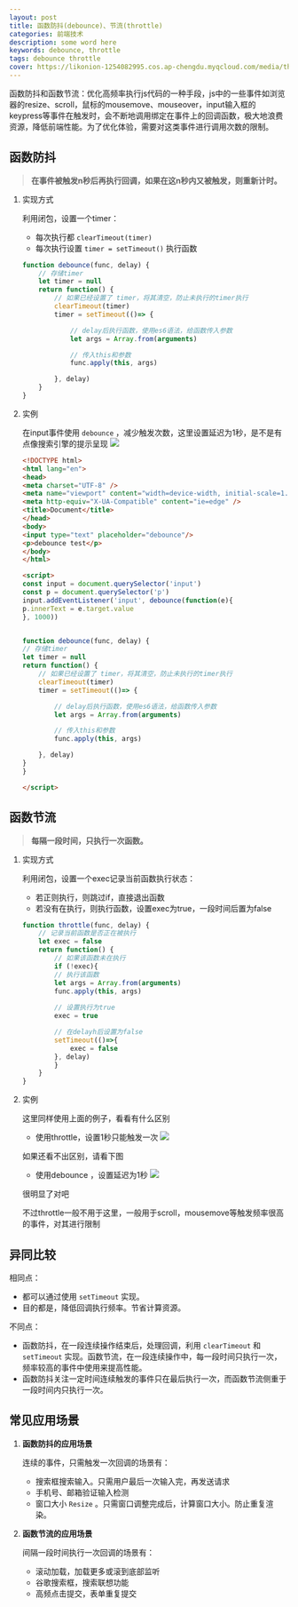 ```yaml
---
layout: post
title: 函数防抖(debounce)、节流(throttle)
categories: 前端技术
description: some word here
keywords: debounce, throttle
tags: debounce throttle
cover: https://likonion-1254082995.cos.ap-chengdu.myqcloud.com/media/thumb.png
---
```


函数防抖和函数节流：优化高频率执行js代码的一种手段，js中的一些事件如浏览器的resize、scroll，鼠标的mousemove、mouseover，input输入框的keypress等事件在触发时，会不断地调用绑定在事件上的回调函数，极大地浪费资源，降低前端性能。为了优化体验，需要对这类事件进行调用次数的限制。

## 函数防抖

>  **在事件被触发n秒后再执行回调，如果在这n秒内又被触发，则重新计时。**

1. 实现方式

    利用闭包，设置一个timer：

    * 每次执行都 `clearTimeout(timer)`
    * 每次执行设置 `timer = setTimeout()` 执行函数
    ```js
    function debounce(func, delay) {
        // 存储timer
        let timer = null
        return function() {
            // 如果已经设置了 timer，将其清空，防止未执行的timer执行
            clearTimeout(timer) 
            timer = setTimeout(()=> {

                // delay后执行函数，使用es6语法，给函数传入参数
                let args = Array.from(arguments)

                // 传入this和参数
                func.apply(this, args)

            }, delay)
        }
    }               
    ```
2. 实例
    
    在input事件使用 `debounce` ，减少触发次数，这里设置延迟为1秒，是不是有点像搜索引擎的提示呈现
    ![](https://likonion-1254082995.cos.ap-chengdu.myqcloud.com/media/GIF.gif)
    ```html
    <!DOCTYPE html>
    <html lang="en">
    <head>
    <meta charset="UTF-8" />
    <meta name="viewport" content="width=device-width, initial-scale=1.0" />
    <meta http-equiv="X-UA-Compatible" content="ie=edge" />
    <title>Document</title>
    </head>
    <body>
    <input type="text" placeholder="debounce"/>
    <p>debounce test</p>
    </body>
    </html>

    <script>
    const input = document.querySelector('input')
    const p = document.querySelector('p')
    input.addEventListener('input', debounce(function(e){
    p.innerText = e.target.value
    }, 1000))


    function debounce(func, delay) {
    // 存储timer
    let timer = null
    return function() {
        // 如果已经设置了 timer，将其清空，防止未执行的timer执行
        clearTimeout(timer) 
        timer = setTimeout(()=> {

            // delay后执行函数，使用es6语法，给函数传入参数
            let args = Array.from(arguments)

            // 传入this和参数
            func.apply(this, args)

        }, delay)
    }
    }

    </script>
    ```

## 函数节流

>  **每隔一段时间，只执行一次函数。**

1. 实现方式

    利用闭包，设置一个exec记录当前函数执行状态：

    * 若正则执行，则跳过if，直接退出函数
    * 若没有在执行，则执行函数，设置exec为true，一段时间后置为false
    ```js
    function throttle(func, delay) {
        // 记录当前函数是否正在被执行
        let exec = false
        return function() {
            // 如果该函数未在执行
            if (!exec){
            // 执行该函数
            let args = Array.from(arguments)
            func.apply(this, args)
            
            // 设置执行为true
            exec = true

            // 在delayh后设置为false
            setTimeout(()=>{
                exec = false
            }, delay)
            }
        }
    }
    ```
2. 实例

    这里同样使用上面的例子，看看有什么区别
    * 使用throttle，设置1秒只能触发一次
    ![](https://likonion-1254082995.cos.ap-chengdu.myqcloud.com/media/GIF-1564489890628.gif)


    如果还看不出区别，请看下图
    * 使用debounce ，设置延迟为1秒
    ![](https://likonion-1254082995.cos.ap-chengdu.myqcloud.com/media/GIF-1564489668561.gif)

    很明显了对吧

    不过throttle一般不用于这里，一般用于scroll，mousemove等触发频率很高的事件，对其进行限制

## 异同比较

相同点：

* 都可以通过使用 `setTimeout` 实现。
* 目的都是，降低回调执行频率。节省计算资源。

不同点：

* 函数防抖，在一段连续操作结束后，处理回调，利用 `clearTimeout` 和 `setTimeout` 实现。函数节流，在一段连续操作中，每一段时间只执行一次，频率较高的事件中使用来提高性能。
* 函数防抖关注一定时间连续触发的事件只在最后执行一次，而函数节流侧重于一段时间内只执行一次。

## 常见应用场景

1. **函数防抖的应用场景**

    连续的事件，只需触发一次回调的场景有：

    * 搜索框搜索输入。只需用户最后一次输入完，再发送请求
    * 手机号、邮箱验证输入检测
    * 窗口大小 `Resize` 。只需窗口调整完成后，计算窗口大小。防止重复渲染。

2. **函数节流的应用场景**

    间隔一段时间执行一次回调的场景有：

    * 滚动加载，加载更多或滚到底部监听
    * 谷歌搜索框，搜索联想功能
    * 高频点击提交，表单重复提交
